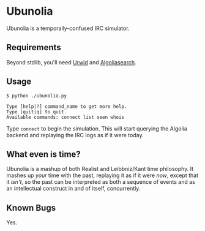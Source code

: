 # Ubunolia

Ubunolia is a temporally-confused IRC simulator.

## Requirements

Beyond stdlib, you'll need [Urwid](http://urwid.org) and [Algoliasearch](https://www.algolia.com/doc/api-client/python/getting-started/).

## Usage

```
$ python ./ubunolia.py
```

```
Type [help|?] command_name to get more help.                                                             
Type [quit|q] to quit.                                                                                   
Available commands: connect list seen whois
```

Type `connect` to begin the simulation. This will start querying the Algolia
backend and replaying the IRC logs as if it were today.

## What even is time?

Ubunolia is a mashup of both Realist and Leibbniz/Kant time philosophy.
It mashes up *your* time with the past, replaying it as if it were *now*,
except that it *isn't*, so the past can be interpreted as both a sequence of
events and as an intellectual construct in and of itself, concurrently.

## Known Bugs

Yes.
